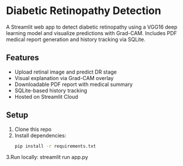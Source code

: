 # Diabetic Retinopathy Detection

A Streamlit web app to detect diabetic retinopathy using a VGG16 deep learning model and visualize predictions with Grad-CAM. Includes PDF medical report generation and history tracking via SQLite.

## Features
- Upload retinal image and predict DR stage
- Visual explanation via Grad-CAM overlay
- Downloadable PDF report with medical summary
- SQLite-based history tracking
- Hosted on Streamlit Cloud

## Setup

1. Clone this repo
2. Install dependencies:
   ```bash
   pip install -r requirements.txt
3.Run locally: 
   streamlit run app.py
